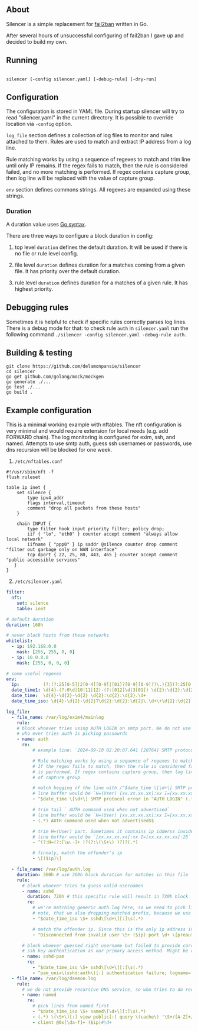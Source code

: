 ## About

Silencer is a simple replacement for [fail2ban](https://www.fail2ban.org) written in Go.

After several hours of unsuccessful configuring of fail2ban I gave up and decided to build my own.

## Running
```

silencer [-config silencer.yaml] [-debug-rule] [-dry-run]

```

## Configuration
The configuration is stored in YAML file. During startup silencer will
try to read "silencer.yaml" in the current directory. It is possible
to override location via `-config` option.


`log_file` section defines a collection of log files to monitor and
rules attached to them. Rules are used to match and extract IP address
from a log line.


Rule matching works by using a sequence of regexes to match and trim
line until only IP remains. If the regex fails to match, then the rule
is considered failed, and no more matching is performed. If regex
contains capture group, then log line will be replaced with the value
of capture group.


`env` section defines commons strings. All regexes are expanded using
these strings.

### Duration

A duration value uses [Go syntax](https://pkg.go.dev/time#ParseDuration).

There are three ways to configure a block duration in config:
1. top level `duration` defines the default duration. It will be used
   if there is no file or rule level config.

2. file level `duration` defines duration for a matches coming from a
   given file.  It has priority over the default duration.

3. rule level `duration` defines duration for a matches of a given
   rule. It has highest priority.

## Debugging rules

Sometimes it is helpful to check if specific rules correctly parses
log lines.  There is a debug mode for that: to check rule `auth` in
`silencer.yaml` run the following command `./silencer -config
silencer.yaml -debug-rule auth`.

## Building & testing

```
git clone https://github.com/delamonpansie/silencer
cd silencer
go get github.com/golang/mock/mockgen
go generate ./...
go test ./...
go build .
```


## Example configuration

This is a minimal working example with nftables. The nft configuration
is very minimal and would require extension for local needs (e.g. add
FORWARD chain). The log monitoring is configured for exim, ssh, and
named. Attempts to use smtp auth, guess ssh usernames or passwords,
use dns recursion will be blocked for one week.


1. `/etc/nftables.conf`
```
#!/usr/sbin/nft -f
flush ruleset

table ip inet {
	set silence {
		type ipv4_addr
		flags interval,timeout
		comment "drop all packets from these hosts"
	}

	chain INPUT {
		type filter hook input priority filter; policy drop;
		iif { "lo", "eth0" } counter accept comment "always allow local network"
		iifname { "ppp0" } ip saddr @silence counter drop comment "filter out garbage only on WAN interface"
		tcp dport { 22, 25, 80, 443, 465 } counter accept comment "public accessible services"
   }
}
```

2. `/etc/silencer.yaml`
```yaml
filter:
  nft:
    set: silence
    table: inet

# default duration
duration: 168h

# never block hosts from these networks
whitelist:
  - ip: 192.168.0.0
    mask: [255, 255, 0, 0]
  - ip: 10.0.0.0
    mask: [255, 0, 0, 0]

# some useful regexes
env:
  ip:         (?:(?:25[0-5]|2[0-4][0-9]|[01]?[0-9][0-9]?)\.){3}(?:25[0-5]|2[0-4][0-9]|[01]?[0-9][0-9]?)
  date_time1: \d{4}-(?:0\d|10|11|12)-(?:[012]\d|3[01]) \d{2}:\d{2}:\d{2}.\d+
  date_time:  \d{4}-\d{2}-\d{2} \d{2}:\d{2}:\d{2}.\d+
  date_time_iso: \d{4}-\d{2}-\d{2}T\d{2}:\d{2}:\d{2}\.\d+\+\d{2}:\d{2}

log_file:
  - file_name: /var/log/exim4/mainlog
    rule:
    # block whoever tries using AUTH LOGIN on smtp port. We do not use authentication, so
    # who ever tries auth is picking passowrds
    - name: auth
      re:
          # example line: `2024-09-10 02:20:07.641 [20764] SMTP protocol error in "AUTH LOGIN" H=(User) [xx.xx.xx.xx]:xx I=[xx.xx.xx.xx]:25 AUTH command used when not advertised`

          # Rule matching works by using a sequence of regexes to match and trim line until only IP remains.
          # If the regex fails to match, then the rule is considered failed, and no more matching
          # is performed. If regex contains capture group, then log line will be replaced with the value
          # of capture group.

          # match begging of the line with /^$date_time \[\d+\] SMTP protocol error in "AUTH LOGIN"/ and select tail for latter processing.
          # line buffer would be `H=(User) [xx.xx.xx.xx]:xx I=[xx.xx.xx.xx]:25 AUTH command used when not advertised` after this regex has been matched
          - ^$date_time \[\d+\] SMTP protocol error in "AUTH LOGIN" (.*)

          # trim tail ` AUTH command used when not advertised`
          # line buffer would be `H=(User) [xx.xx.xx.xx]:xx I=[xx.xx.xx.xx]:25` after this regex has been matched.
          - (.*) AUTH command used when not advertised$$

          # trim H=(User) part. Sometimes it contains ip idderss inside (), so we should be careful
          # line buffer would be `[xx.xx.xx.xx]:xx I=[xx.xx.xx.xx]:25` after this regex has been matched
          - ^(?:H=(?:[\w.-]+ )?(?:\(\S+\) )?)?(.*)

          # finnaly, match the offender's ip
          - \[($ip)\]

  - file_name: /var/log/auth.log
    duration: 360h # use 360h block duration for matches in this file
    rule:
      # block whoever tries to guess valid usernames
      - name: sshd
        duration: 720h # this specific rule will result in 720h block
        re:
          # we're matching generic auth.log here, so we need to pick lines coming from sshd first.
          # note, that we also dropping matched prefix, because we use capture group to match tail of the line. Contents of this capture group will be used as next line buffer.
          - ^$date_time_iso \S+ sshd\[\d+\][:]\s(.*)

          # match the offender ip. Since this is the only ip address in the log line, the rule is very simple
          - ^Disconnected from invalid user \S+ ($ip) port \d+ \[preauth\]

      # block whoever guessed right username but failed to provide correct pasword. It's safe since we have
      # ssh key authentication as our primary access method. Might be risky otherwise.
      - name: sshd-pam
        re:
          - ^$date_time_iso \S+ sshd\[\d+\][:]\s(.*)
          - ^pam_unix\(sshd:auth\)[:] authentication failure; logname= uid=0 euid=0 tty=ssh ruser= rhost=($ip)\s*(?:\s+user=\S*)?$$
  - file_name: /var/log/daemon.log
    rule:
      # we do not provide recursive DNS service, so who tries to do recursion should be blocked
      - name: named
        re:
          # pick lines from named first
          - ^$date_time_iso \S+ named\[\d+\][:]\s(.*)
          - (.*) \(\S+\)[:] view public[:] query \(cache\) '\S+/[A-Z]+/IN' denied$$
          - client @0x[\da-f]+ ($ip)#\d+
```
